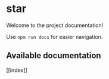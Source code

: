 # star

Welcome to the project documentation!

Use `npm run docs` for easier navigation.

## Available documentation

[[index]]
